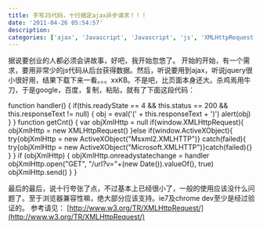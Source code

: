 ```yaml
---
title: 手写JS代码，十行搞定ajax异步请求！！！
date: '2011-04-26 05:54:57'
description: 
categories: ['ajax', 'Javascript', 'Javascript', 'js', 'XMLHttpRequest', '异步请求', '技术']
---
```


据说要创业的人都必须会讲故事，好吧，我开始忽悠了。
开始的开始，有一个需求，要用非常少的js代码从后台获得数据。然后，听说要用到ajax，听说jquery很小很好用，结果下载下来一看。。。xxKB。不是吧，比页面本身还大。杀鸡焉用牛刀，于是google，百度，复制，粘贴，就有了下面这段代码：

function handler() {
 if(this.readyState == 4 && this.status == 200 && this.responseText != null) {
        obj = eval('(' + this.responseText + ')')
        alert(obj)
 }
}
function getCnt() {
        var objXmlHttp = null
        if(window.XMLHttpRequest){
            objXmlHttp = new XMLHttpRequest()
        }else if(window.ActiveXObject){
            try{objXmlHttp = new ActiveXObject("Msxml2.XMLHTTP")}
            catch(failed){
                try{objXmlHttp = new ActiveXObject("Microsoft.XMLHTTP")}catch(failed){}
            }
        }
        if (objXmlHttp) {
            objXmlHttp.onreadystatechange = handler
            objXmlHttp.open("GET", "/url?v="+(new Date()).valueOf(), true)
            objXmlHttp.send()
        }
}

最后的最后，说十行夸张了点，不过基本上已经很小了，一般的使用应该没什么问题了。至于浏览器兼容性嘛，绝大部分应该支持。ie7及chrome dev至少是经过验证的。
参考请见：
[http://www.w3.org/TR/XMLHttpRequest/](http://www.w3.org/TR/XMLHttpRequest/)
